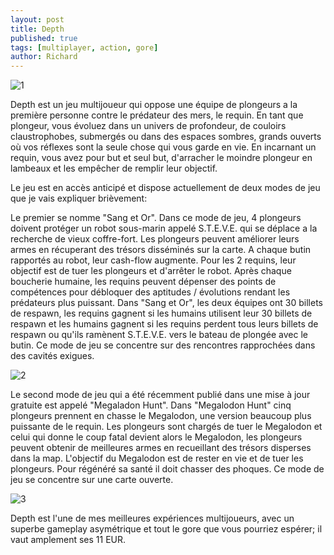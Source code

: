 ```yaml
---
layout: post
title: Depth
published: true
tags: [multiplayer, action, gore]
author: Richard
---
```


![1](http://www.depthgame.com/media/concept/Depth_PosterArt_02_Surprised_Diver_POV.jpg)

Depth est un jeu multijoueur qui oppose une &eacute;quipe de plongeurs a la premi&egrave;re personne contre le pr&eacute;dateur des mers, le requin. En tant que plongeur, vous &eacute;voluez dans un univers de profondeur, de couloirs claustrophobes, submerg&eacute;s ou dans des espaces sombres, grands ouverts o&ugrave; vos r&eacute;flexes sont la seule chose qui vous garde en vie. En incarnant un requin, vous avez pour but et seul but, d'arracher le moindre plongeur en lambeaux et les emp&ecirc;cher de remplir leur objectif.

Le jeu est en acc&egrave;s anticip&eacute; et dispose actuellement de deux modes de jeu que je vais expliquer bri&egrave;vement:

Le premier se nomme "Sang et Or". Dans ce mode de jeu, 4 plongeurs doivent prot&eacute;ger un robot sous-marin appel&eacute; S.T.E.V.E. qui se d&eacute;place a la recherche de vieux coffre-fort. Les plongeurs peuvent am&eacute;liorer leurs armes en r&eacute;cuperant des tr&eacute;sors diss&eacute;min&eacute;s sur la carte. A chaque butin rapport&eacute;s au robot, leur cash-flow augmente. Pour les 2 requins, leur objectif est de tuer les plongeurs et d'arr&ecirc;ter le robot. Apr&egrave;s chaque boucherie humaine, les requins peuvent d&eacute;penser des points de comp&eacute;tences pour d&eacute;bloquer des aptitudes / &eacute;volutions rendant les pr&eacute;dateurs plus puissant. Dans "Sang et Or", les deux &eacute;quipes ont 30 billets de respawn, les requins gagnent si les humains utilisent leur 30 billets de respawn et les humains gagnent si les requins perdent tous leurs billets de respawn ou qu'ils ram&egrave;nent S.T.E.V.E. vers le bateau de plong&eacute;e avec le butin. Ce mode de jeu se concentre sur des rencontres rapproch&eacute;es dans des cavit&eacute;s exigues.

![2](http://www.depthgame.com/media/concept/Depth_PosterArt_03_Divers_Sharks_and_Speargun03.jpg)

Le second mode de jeu qui a &eacute;t&eacute; r&eacute;cemment publi&eacute; dans une mise &agrave; jour gratuite est appel&eacute; "Megaladon Hunt". Dans "Megalodon Hunt" cinq plongeurs prennent en chasse le Megalodon, une version beaucoup plus puissante de le requin. Les plongeurs sont charg&eacute;s de tuer le Megalodon et celui qui donne le coup fatal devient alors le Megalodon, les plongeurs peuvent obtenir de meilleures armes en recueillant des tr&eacute;sors disperses dans la map. L'objectif du Megalodon est de rester en vie et de tuer les plongeurs. Pour r&eacute;g&eacute;n&eacute;r&eacute; sa sant&eacute; il doit chasser des phoques. Ce mode de jeu se concentre sur une carte ouverte.

![3](http://www.depthgame.com/media/concept/Depth_PosterArt_04_Diver_DPV_Escape.jpg)

Depth est l'une de mes meilleures exp&eacute;riences multijoueurs, avec un superbe gameplay asym&eacute;trique et tout le gore que vous pourriez esp&eacute;rer; il vaut amplement ses 11 EUR.